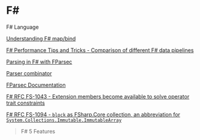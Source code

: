 # F#

F# Language

[Understanding F# map/bind](https://blog.jonathanchannon.com/2020-06-28-understanding-fsharp-map-and-bind/)

[F# Performance Tips and Tricks - Comparison of different F# data pipelines](https://fsharp.programmingpedia.net/en/tutorial/3562/fsharp-performance-tips-and-tricks)

[Parsing in F# with FParsec](https://tyrrrz.me/blog/parsing-with-fparsec)

[Parser combinator](https://en.wikipedia.org/wiki/Parser_combinator)

[FParsec Documentation](http://www.quanttec.com/fparsec/)

[F# RFC FS-1043 - Extension members become available to solve operator trait constraints](https://github.com/fsharp/fslang-design/blob/master/RFCs/FS-1043-extension-members-for-operators-and-srtp-constraints.md)

[F# RFC FS-1094 - `block` as FSharp.Core collection, an abbreviation for `System.Collections.Immutable.ImmutableArray`](https://github.com/fsharp/fslang-design/blob/master/RFCs/FS-1094-block.md)

> F# 5 Features
